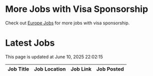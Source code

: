 # More Jobs with Visa Sponsorship

Check out [Europe Jobs](https://github.com/sureshparimi/europejobs#latest-jobs) for more jobs with visa sponsorship.

# Latest Jobs

This page is updated at June 10, 2025 22:02:15

| Job Title | Job Location | Job Link | Job Posted |
| --- | --- | --- | --- |
